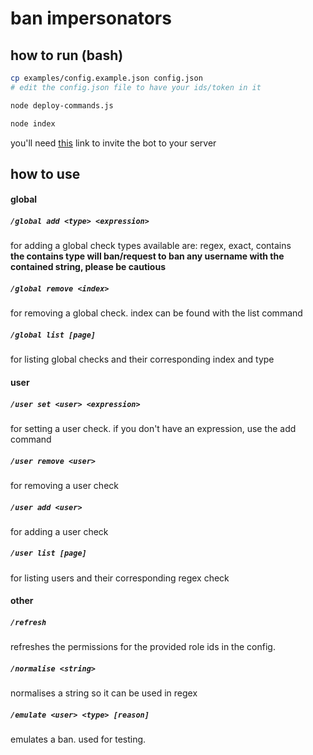 # ban impersonators

## how to run (bash)

```bash
cp examples/config.example.json config.json
# edit the config.json file to have your ids/token in it
```

```bash
node deploy-commands.js
```

```bash
node index
```

you'll need [this](https://discord.com/api/oauth2/authorize?client_id={INSERT_BOT_ID_HERE}&permissions=2147494980&scope=applications.commands%20bot) link to invite the bot to your server

## how to use

#### global

##### `/global add <type> <expression>`

for adding a global check
types available are: regex, exact, contains  
**the contains type will ban/request to ban any username with the contained string, please be cautious**

##### `/global remove <index>`

for removing a global check. index can be found with the list command

##### `/global list [page]`

for listing global checks and their corresponding index and type

#### user

##### `/user set <user> <expression>`

for setting a user check. if you don't have an expression, use the add command

##### `/user remove <user>`

for removing a user check

##### `/user add <user>`

for adding a user check

##### `/user list [page]`

for listing users and their corresponding regex check

#### other

##### `/refresh`

refreshes the permissions for the provided role ids in the config.

##### `/normalise <string>`

normalises a string so it can be used in regex

##### `/emulate <user> <type> [reason]`

emulates a ban. used for testing.
